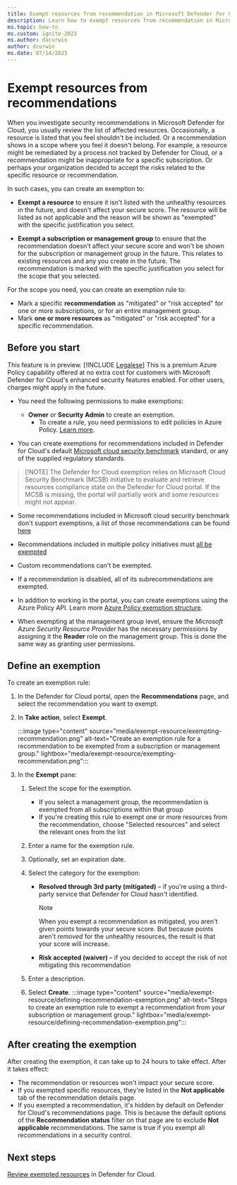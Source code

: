 ```yaml
---
title: Exempt resources from recommendation in Microsoft Defender for Cloud
description: Learn how to exempt resources from recommendation in Microsoft Defender for Cloud.
ms.topic: how-to
ms.custom: ignite-2023
ms.author: dacurwin
author: dcurwin
ms.date: 07/14/2025
---
```


# Exempt resources from recommendations

When you investigate security recommendations in Microsoft Defender for Cloud, you usually review the list of affected resources. Occasionally, a resource is listed that you feel shouldn't be included. Or a recommendation shows in a scope where you feel it doesn't belong. For example, a resource might be remediated by a process not tracked by Defender for Cloud, or a recommendation might be inappropriate for a specific subscription. Or perhaps your organization decided to accept the risks related to the specific resource or recommendation.

In such cases, you can create an exemption to:

- **Exempt a resource** to ensure it isn't listed with the unhealthy resources in the future, and doesn't affect your secure score. The resource will be listed as not applicable and the reason will be shown as "exempted" with the specific justification you select.

- **Exempt a subscription or management group** to ensure that the recommendation doesn't affect your secure score and won't be shown for the subscription or management group in the future. This relates to existing resources and any you create in the future. The recommendation is marked with the specific justification you select for the scope that you selected.

For the scope you need, you can create an exemption rule to:

- Mark a specific **recommendation** as "mitigated" or "risk accepted" for one or more subscriptions, or for an entire management group.
- Mark **one or more resources** as "mitigated" or "risk accepted" for a specific recommendation.

## Before you start

This feature is in preview. [!INCLUDE [Legalese](./includes/defender-for-cloud-preview-legal-text.md)] This is a premium Azure Policy capability offered at no extra cost for customers with Microsoft Defender for Cloud's enhanced security features enabled. For other users, charges might apply in the future.

- You need the following permissions to make exemptions:
  - **Owner** or **Security Admin** to create an exemption.
    - To create a rule, you need permissions to edit policies in Azure Policy. [Learn more](/azure/governance/policy/overview#azure-rbac-permissions-in-azure-policy).

- You can create exemptions for recommendations included in Defender for Cloud's default [Microsoft cloud security benchmark](/security/benchmark/azure/introduction) standard, or any of the supplied regulatory standards.
>
> [!NOTE]
> The Defender for Cloud exemption relies on Microsoft Cloud Security Benchmark (MCSB) initiative to evaluate and retrieve resources compliance state on the Defender for Cloud portal. If the MCSB is missing, the portal will partially work and some resources might not appear.

- Some recommendations included in Microsoft cloud security benchmark don't support exemptions, a list of those recommendations can be found [here](faq-general.yml)

- Recommendations included in multiple policy initiatives must [all be exempted](faq-general.yml)

- Custom recommendations can't be exempted.
- If a recommendation is disabled, all of its subrecommendations are exempted.
- In addition to working in the portal, you can create exemptions using the Azure Policy API. Learn more [Azure Policy exemption structure](/azure/governance/policy/concepts/exemption-structure).

- When exempting at the management group level, ensure the *Microsoft Azure Security Resource Provider* has the necessary permissions by assigning it the **Reader** role on the management group. This is done the same way as granting user permissions.

## Define an exemption

To create an exemption rule:

1. In the Defender for Cloud portal, open the **Recommendations** page, and select the recommendation you want to exempt.

1. In **Take action**, select **Exempt**.

    :::image type="content" source="media/exempt-resource/exempting-recommendation.png" alt-text="Create an exemption rule for a recommendation to be exempted from a subscription or management group." lightbox="media/exempt-resource/exempting-recommendation.png":::

1. In the **Exempt** pane:
    1. Select the scope for the exemption.
        - If you select a management group, the recommendation is exempted from all subscriptions within that group
        - If you're creating this rule to exempt one or more resources from the recommendation, choose "Selected resources" and select the relevant ones from the list

    1. Enter a name for the exemption rule.
    1. Optionally, set an expiration date.
    1. Select the category for the exemption:
        - **Resolved through 3rd party (mitigated)** – if you're using a third-party service that Defender for Cloud hasn't identified.

            > [!NOTE]
            > When you exempt a recommendation as mitigated, you aren't given points towards your secure score. But because points aren't *removed* for the unhealthy resources, the result is that your score will increase.

        - **Risk accepted (waiver)** – if you decided to accept the risk of not mitigating this recommendation
    1. Enter a description.
    1. Select **Create**.
    :::image type="content" source="media/exempt-resource/defining-recommendation-exemption.png" alt-text="Steps to create an exemption rule to exempt a recommendation from your subscription or management group."  lightbox="media/exempt-resource/defining-recommendation-exemption.png":::

## After creating the exemption

After creating the exemption, it can take up to 24 hours to take effect. After it takes effect:

- The recommendation or resources won't impact your secure score.
- If you exempted specific resources, they're listed in the **Not applicable** tab of the recommendation details page.
- If you exempted a recommendation, it's hidden by default on Defender for Cloud's recommendations page. This is because the default options of the **Recommendation status** filter on that page are to exclude **Not applicable** recommendations. The same is true if you exempt all recommendations in a security control.

## Next steps

[Review exempted resources](review-exemptions.md) in Defender for Cloud.
